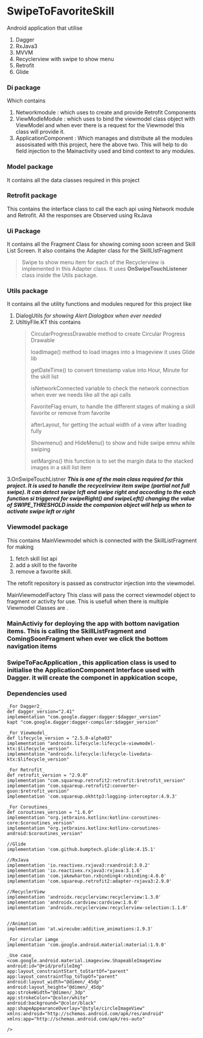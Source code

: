 # SwipeToFavoriteSkill

Android application that utilise 
1. Dagger
2. RxJava3
3. MVVM
4. Recyclerview with swipe to show menu
5. Retrofit
6. Glide

### Di package 
Which contains 
1. Networkmodule : which uses to create and provide Retrofit Components
2. ViewModleModule : which uses to bind the viewmodel class object with ViewModel and when ever there is a request for the Viewmodel this class will provide it.
3. ApplicationComponent : Which manages and distribute all the modules assosisated with this project, here the above two. This will help to do field injection to the Mainactivity used 
  and bind context to any modules.
  
### Model package
It contains all the data classes required in this project

### Retrofit package
This contains the interface class to call the each api using Network module and Retrofit. All the responses are Observed using RxJava

### Ui Package
It contains all the Fragment Class for showing coming soon screen and Skill List Screen.
It also contains the Adapter class for the SkillLIstFragment
>Swipe to show menu item for each of the Recyclerview is implemented in this Adapter class.
>It uses **OnSwipeTouchListener** class inside the Utils package.

### Utils package
It contains all the utility functions and modules requred for this project like
1. DialogUtils *for showing Alert Dialogbox when ever needed*
2. UtiltiyFile.KT this contains 
    >CircularProgressDrawable method to create Circular Progress Drawable
    >
    >loadImage() method to load images into a Imageview it uses Glide lib
    >
    >getDateTime() to convert timestamp value into Hour, Minute for the skill list
    >
    >isNetworkConnected variable to check the network connection when ever we needs like all the api calls
    >
    >FavoriteFlag enum, to handle the different stages of making a skill favorite or remove from favorite
    >
    >afterLayout, for getting the actual width of a view after loading fully
    >
    >Showmenu() and HideMenu() to show and hide swipe emnu while swiping
    >
    >setMargins() this function is to set the margin data to the stacked images in a skill list item

3.OnSwipeTouchListner
  ***This is one of the main class required for this project. It is used to handle the recycelrview item swipe (partial not full swipe). 
  It can detect swipe left and swipe right and according to the each function si triggered for swipeRight() and swipeLeft() changing the value of SWIPE_THRESHOLD inside the companion object
  will help us when to activate swipe left or right***
  
### Viewmodel package
  This contains MainViewmodel which is connected with the SkillListFragment for making 
  1. fetch skill list api
  2. add a skill to the favorite
  3. remove a favorite skill.

  The retofit repository is passed as constructor injection into the viewmodel.
  
  MainViewmodelFactory
  This class will pass the correct viewmodel object to fragment or activity for use. This is usefull when there is multiple Viewmodel Classes are .
  
  
  ### MainActiviy for deploying the app with bottom navigation items. This is calling the SkillListFragment and ComingSoonFragment when ever we click the bottom navigation items
  
  ### SwipeToFacApplication , this application class is used to initialise the ApplicationComponent Interface used with Dagger. it will create the componet in appkication scope,
  


### Dependencies used

    _For Dagger2_
    def dagger_version="2.41"
    implementation "com.google.dagger:dagger:$dagger_version"
    kapt "com.google.dagger:dagger-compiler:$dagger_version"
    
    _For Viewmodel_
    def lifecycle_version = "2.5.0-alpha03"
    implementation "androidx.lifecycle:lifecycle-viewmodel-ktx:$lifecycle_version"
    implementation "androidx.lifecycle:lifecycle-livedata-ktx:$lifecycle_version"
    
    _For Retrofit_
    def retrofit_version = "2.9.0"
    implementation "com.squareup.retrofit2:retrofit:$retrofit_version"
    implementation "com.squareup.retrofit2:converter-gson:$retrofit_version"
    implementation 'com.squareup.okhttp3:logging-interceptor:4.9.3'
    
    _For Coroutines_
    def coroutines_version = "1.6.0"
    implementation "org.jetbrains.kotlinx:kotlinx-coroutines-core:$coroutines_version"
    implementation "org.jetbrains.kotlinx:kotlinx-coroutines-android:$coroutines_version"

    //Glide
    implementation 'com.github.bumptech.glide:glide:4.15.1'

    //RxJava
    implementation 'io.reactivex.rxjava3:rxandroid:3.0.2'
    implementation 'io.reactivex.rxjava3:rxjava:3.1.6'
    implementation 'com.jakewharton.rxbinding4:rxbinding:4.0.0'
    implementation 'com.squareup.retrofit2:adapter-rxjava3:2.9.0'

    //RecyclerView
    implementation 'androidx.recyclerview:recyclerview:1.3.0'
    implementation 'androidx.cardview:cardview:1.0.0'
    implementation 'androidx.recyclerview:recyclerview-selection:1.1.0'


    //Animation
    implementation 'at.wirecube:additive_animations:1.9.3'
    
    _For circular iamge _
    implementation 'com.google.android.material:material:1.9.0'
    
    _Use case_
    <com.google.android.material.imageview.ShapeableImageView android:id="@+id/profileImg"
    app:layout_constraintStart_toStartOf="parent"
    app:layout_constraintTop_toTopOf="parent"
    android:layout_width="@dimen/_45dp"
    android:layout_height="@dimen/_45dp"
    app:strokeWidth="@dimen/_3dp"
    app:strokeColor="@color/white"
    android:background="@color/black"
    app:shapeAppearanceOverlay="@style/circleImageView"
    xmlns:android="http://schemas.android.com/apk/res/android"
    xmlns:app="http://schemas.android.com/apk/res-auto"

    />

    
